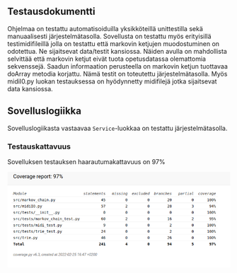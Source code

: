 ## Testausdokumentti

Ohjelmaa on testattu automatisoiduilla yksikköteillä unittestilla sekä manuaalisesti järjestelmätasolla. Sovellusta on testattu myös erityisillä testimidifileillä jolla on testattu että markovin ketjujen muodostuminen on odotettua. Ne sijaitsevat data/testit kansiossa. Näiden avulla on mahdollista selvittää että markovin ketjut eivät tuota opetusdatassa olemattomia sekvenssejä. Saadun informaation perusteella on markovin ketjun tuottavaa doArray metodia korjattu. Nämä testit on toteutettu järjestelmätasolla. Myös midiI0.py luokan testauksessa on hyödynnetty midifilejä jotka sijaitsevat data kansiossa.



## Sovelluslogiikka

Sovelluslogiikasta vastaavaa `Service`-luokkaa on testattu järjestelmätasolla.


### Testauskattavuus

Sovelluksen testauksen haarautumakattavuus on 97%

![](./kuvat/testikattavuus.png)
